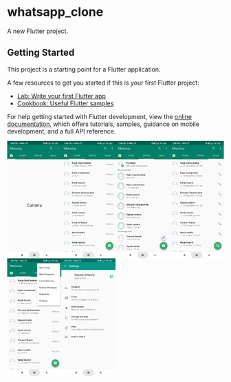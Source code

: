 # whatsapp_clone

A new Flutter project.

## Getting Started

This project is a starting point for a Flutter application.

A few resources to get you started if this is your first Flutter project:

- [Lab: Write your first Flutter app](https://docs.flutter.dev/get-started/codelab)
- [Cookbook: Useful Flutter samples](https://docs.flutter.dev/cookbook)

For help getting started with Flutter development, view the
[online documentation](https://docs.flutter.dev/), which offers tutorials,
samples, guidance on mobile development, and a full API reference.


<div style="display: inline-grid; grid-template-columns: auto auto auto auto;">
    <img src="screenshots\camera.jpg" alt="camera screen" title="camera screen">
    <img src="screenshots\chats.jpg" alt="chat screen" title="chat screen">
    <img src="screenshots\status.jpg" alt="status screen" title="status screen">
    <img src="screenshots\calls.jpg" alt="calls screen" title="calls screen">
    <img src="screenshots\popmenu.jpg" alt="popmenu screen" title="popmenu screen">
    <img src="screenshots\setings.jpg" alt="settings screen" title="settings screen">
</div>
